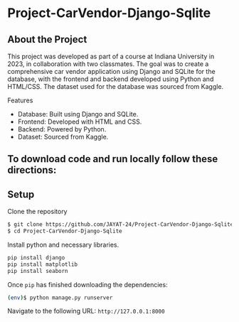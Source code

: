 # Project-CarVendor-Django-Sqlite

## About the Project
This project was developed as part of a course at Indiana University in 2023, in collaboration with two classmates. The goal was to create a comprehensive car vendor application using Django and SQLite for the database, with the frontend and backend developed using Python and HTML/CSS. The dataset used for the database was sourced from Kaggle.

Features
- Database: Built using Django and SQLite.
- Frontend: Developed with HTML and CSS.
- Backend: Powered by Python.
- Dataset: Sourced from Kaggle.

## To download code and run locally follow these directions:

## Setup
Clone the repository
```sh
$ git clone https://github.com/JAYAT-24/Project-CarVendor-Django-Sqlite.git
$ cd Project-CarVendor-Django-Sqlite
```

Install python and necessary libraries.
```sh
pip install django
pip install matplotlib
pip install seaborn
```

Once `pip` has finished downloading the dependencies:
```sh
(env)$ python manage.py runserver
```

Navigate to the following URL: `http://127.0.0.1:8000`

